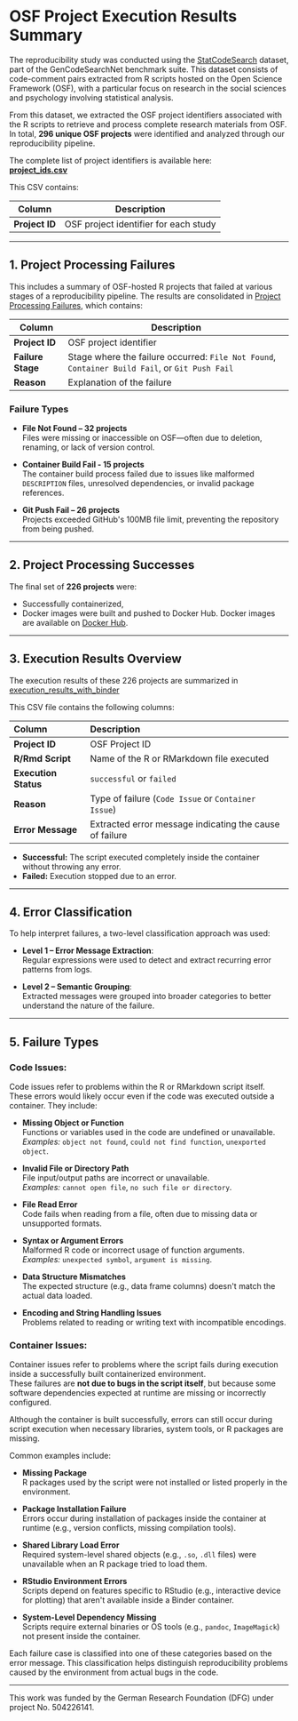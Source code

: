 # OSF Project Execution Results Summary

The reproducibility study was conducted using the [StatCodeSearch](https://huggingface.co/datasets/drndr/statcodesearch) dataset, part of the GenCodeSearchNet benchmark suite. This dataset consists of code-comment pairs extracted from R scripts hosted on the Open Science Framework (OSF), with a particular focus on research in the social sciences and psychology involving statistical analysis.

From this dataset, we extracted the OSF project identifiers associated with the R scripts to retrieve and process complete research materials from OSF. In total, **296 unique OSF projects** were identified and analyzed through our reproducibility pipeline.

The complete list of project identifiers is available here:  
[**project_ids.csv**](https://github.com/code-inspect-binder/overview/blob/main/metadata/project_ids.csv)

This CSV contains:

| Column         | Description                              |
|----------------|------------------------------------------|
| **Project ID** | OSF project identifier for each study    |

---

## 1. Project Processing Failures

This includes a summary of OSF-hosted R projects that failed at various stages of a reproducibility pipeline. The results are consolidated in [Project Processing Failures](https://github.com/code-inspect-binder/overview/blob/main/results/project_processing_failures.csv), which contains:

| Column            | Description                                                                 |
|-------------------|-----------------------------------------------------------------------------|
| **Project ID**     | OSF project identifier                                                     |
| **Failure Stage**  | Stage where the failure occurred: `File Not Found`, `Container Build Fail`, or `Git Push Fail` |
| **Reason**         | Explanation of the failure                                                 |

### Failure Types

- **File Not Found – 32 projects**  
  Files were missing or inaccessible on OSF—often due to deletion, renaming, or lack of version control.

- **Container Build Fail - 15 projects**  
  The container build process failed due to issues like malformed `DESCRIPTION` files, unresolved dependencies, or invalid package references.

- **Git Push Fail – 26 projects**  
  Projects exceeded GitHub's 100MB file limit, preventing the repository from being pushed.

---

## 2. Project Processing Successes

The final set of **226 projects** were:

- Successfully containerized,
- Docker images were built and pushed to Docker Hub.
Docker images are available on [Docker Hub](https://hub.docker.com/u/meet261).

---

## 3. Execution Results Overview

The execution results of these 226 projects are summarized in [execution_results_with_binder](https://github.com/code-inspect-binder/overview/blob/main/results/execution_results_with_binder.csv)

This CSV file contains the following columns:

| Column | Description |
|:-------|:------------|
| **Project ID** | OSF Project ID |
| **R/Rmd Script** | Name of the R or RMarkdown file executed |
| **Execution Status** | `successful` or `failed` |
| **Reason** | Type of failure (`Code Issue` or `Container Issue`) |
| **Error Message** | Extracted error message indicating the cause of failure |

- **Successful:** The script executed completely inside the container without throwing any error.
- **Failed:** Execution stopped due to an error.  

---

## 4. Error Classification

To help interpret failures, a two-level classification approach was used:

- **Level 1 – Error Message Extraction**:  
  Regular expressions were used to detect and extract recurring error patterns from logs.

- **Level 2 – Semantic Grouping**:  
  Extracted messages were grouped into broader categories to better understand the nature of the failure.

---

## 5. Failure Types

### Code Issues:

Code issues refer to problems within the R or RMarkdown script itself. These errors would likely occur even if the code was executed outside a container. They include:

- **Missing Object or Function**  
  Functions or variables used in the code are undefined or unavailable.  
  _Examples:_ `object not found`, `could not find function`, `unexported object`.

- **Invalid File or Directory Path**  
  File input/output paths are incorrect or unavailable.  
  _Examples:_ `cannot open file`, `no such file or directory`.

- **File Read Error**  
  Code fails when reading from a file, often due to missing data or unsupported formats.

- **Syntax or Argument Errors**  
  Malformed R code or incorrect usage of function arguments.  
  _Examples:_ `unexpected symbol`, `argument is missing`.

- **Data Structure Mismatches**  
  The expected structure (e.g., data frame columns) doesn't match the actual data loaded.

- **Encoding and String Handling Issues**  
  Problems related to reading or writing text with incompatible encodings.

### Container Issues:

Container issues refer to problems where the script fails during execution inside a successfully built containerized environment.  
These failures are **not due to bugs in the script itself**, but because some software dependencies expected at runtime are missing or incorrectly configured.

Although the container is built successfully, errors can still occur during script execution when necessary libraries, system tools, or R packages are missing.

Common examples include:

- **Missing Package**  
  R packages used by the script were not installed or listed properly in the environment.

- **Package Installation Failure**  
  Errors occur during installation of packages inside the container at runtime (e.g., version conflicts, missing compilation tools).

- **Shared Library Load Error**  
  Required system-level shared objects (e.g., `.so`, `.dll` files) were unavailable when an R package tried to load them.

- **RStudio Environment Errors**  
  Scripts depend on features specific to RStudio (e.g., interactive device for plotting) that aren't available inside a Binder container.

- **System-Level Dependency Missing**  
  Scripts require external binaries or OS tools (e.g., `pandoc`, `ImageMagick`) not present inside the container.

Each failure case is classified into one of these categories based on the error message. This classification helps distinguish reproducibility problems caused by the environment from actual bugs in the code.

---

This work was funded by the German Research Foundation (DFG) under project No. 504226141.
